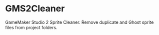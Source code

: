 # GMS2Cleaner
GameMaker Studio 2 Sprite Cleaner. Remove duplicate and Ghost sprite files from project folders.

